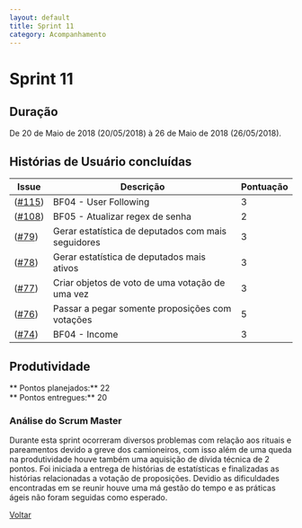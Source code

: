 ```yaml
---
layout: default
title: Sprint 11
category: Acompanhamento
---
```


# Sprint 11

## Duração

De 20 de Maio de 2018 (20/05/2018) à 26 de Maio de 2018 (26/05/2018).

## Histórias de Usuário concluídas

|Issue| Descrição|Pontuação|
|-|-|-|
|([#115](https://github.com/fga-gpp-mds/2018.1-VoxPop-WebApp/issues/115))|BF04 - User Following|3|
|([#108](https://github.com/fga-gpp-mds/2018.1-VoxPop-WebApp/issues/))|BF05 - Atualizar regex de senha |2|
|([#79](https://github.com/fga-gpp-mds/2018.1-VoxPop-WebApp/issues/79))|Gerar estatística de deputados com mais seguidores|3|
|([#78](https://github.com/fga-gpp-mds/2018.1-VoxPop-WebApp/issues/78))|Gerar estatística de deputados mais ativos |3|
|([#77](https://github.com/fga-gpp-mds/2018.1-VoxPop-WebApp/issues/77))|Criar objetos de voto de uma votação de uma vez |3|
|([#76](https://github.com/fga-gpp-mds/2018.1-VoxPop-WebApp/issues/76))|Passar a pegar somente proposições com votações|5|
|([#74](https://github.com/fga-gpp-mds/2018.1-VoxPop-WebApp/issues/74))|BF04 - Income|3|

## Produtividade
** Pontos planejados:** 22
<br>
** Pontos entregues:** 20

### Análise do Scrum Master
Durante esta sprint ocorreram diversos problemas com relação aos rituais e pareamentos devido a greve dos camioneiros, com isso além de uma queda na produtividade houve também uma aquisição de dívida técnica de 2 pontos. Foi iniciada a entrega de histórias de estatísticas e finalizadas as histórias relacionadas a votação de proposições. Devidio as dificuldades encontradas em se reunir houve uma má gestão do tempo e as práticas ágeis não foram seguidas como esperado.

[Voltar](./../)
